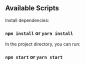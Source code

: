 ## Available Scripts

Install dependencies:

### `npm install` or `yarn install`

In the project directory, you can run:

### `npm start` or `yarn start`
